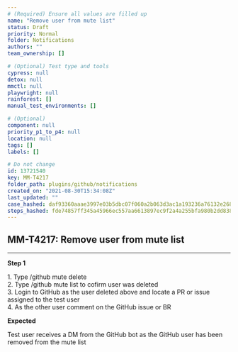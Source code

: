 ```yaml
---
# (Required) Ensure all values are filled up
name: "Remove user from mute list"
status: Draft
priority: Normal
folder: Notifications
authors: ""
team_ownership: []

# (Optional) Test type and tools
cypress: null
detox: null
mmctl: null
playwright: null
rainforest: []
manual_test_environments: []

# (Optional)
component: null
priority_p1_to_p4: null
location: null
tags: []
labels: []

# Do not change
id: 13721540
key: MM-T4217
folder_path: plugins/github/notifications
created_on: "2021-08-30T15:34:08Z"
last_updated: ""
case_hashed: daf93360aaae3997e03b5dbc07f060a2b063d3ac1a193236a76132e268f82f7b5d34883212791694eb60d04bcaf6a8ed
steps_hashed: fde74857ff345a45966ec557aa6613897ec9f2a4a255bfa980b2dd838a33a7e8a830a14d4a2199c77dca5ba19fb14adb
---
```


## MM-T4217: Remove user from mute list

---

**Step 1**

1\. Type /github mute delete\
2\. Type /github mute list to cofirm user was deleted\
3\. Login to GitHub as the user deleted above and locate a PR or issue assigned to the test user\
4\. As the other user comment on the GitHub issue or BR

**Expected**

Test user receives a DM from the GitHub bot as the GitHub user has been removed from the mute list
